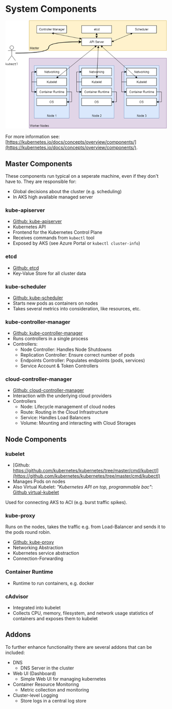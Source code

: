 # System Components

![Overview Image](kubernetes-overview.png "Overview")

For more information see: [https://kubernetes.io/docs/concepts/overview/components/](https://kubernetes.io/docs/concepts/overview/components/).

## Master Components

These components run typical on a seperate machine, even if they don't have to.
They are responsible for:

* Global decisions about the cluster (e.g. scheduling)
* In AKS high available managed server

### kube-apiserver

* [Github: kube-apiserver](https://github.com/kubernetes/kubernetes/tree/master/cmd/kube-apiserver)
* Kubernetes API
* Frontend for the Kubernetes Control Plane
* Receives commands from `kubectl` tool
* Exposed by AKS (see Azure Portal or `kubectl cluster-info`)

### etcd

* [Github: etcd](https://github.com/etcd-io/etcd)
* Key-Value Store for all cluster data

### kube-scheduler

* [Github: kube-scheduler](https://github.com/kubernetes/kubernetes/tree/master/cmd/kube-scheduler)
* Starts new pods as containers on nodes
* Takes several metrics into consideration, like resources, etc.

### kube-controller-manager

* [Github: kube-controller-manager](https://github.com/kubernetes/kubernetes/tree/master/cmd/kube-controller-manager)
* Runs controllers in a single process
* Controllers:
    * Node Controller: Handles Node Shutdowns
    * Replication Controller: Ensure correct number of pods
    * Endpoints Controller: Populates endpoints (pods, services)
    * Service Account & Token Controllers

### cloud-controller-manager

* [Github: cloud-controller-manager](https://github.com/kubernetes/kubernetes/tree/master/cmd/cloud-controller-manager)
* Interaction with the underlying cloud providers
* Controllers
    * Node: Lifecycle management of cloud nodes
    * Route: Routing in the Cloud Infrastructure
    * Service: Handles Load Balancers
    * Volume: Mounting and interacting with Cloud Storages
    
## Node Components

### kubelet

* [Github: https://github.com/kubernetes/kubernetes/tree/master/cmd/kubectl](https://github.com/kubernetes/kubernetes/tree/master/cmd/kubectl)
* Manages Pods on nodes
* Also Virtual Kubelet: *"Kubernetes API on top, programmable bac"*: [Github virtual-kubelet](https://github.com/virtual-kubelet/virtual-kubelet)

Used for connecting AKS to ACI (e.g. burst traffic spikes).

### kube-proxy

Runs on the nodes, takes the traffic e.g. from Load-Balancer and sends it to the pods round robin. 

* [Github: kube-proxy](https://github.com/kubernetes/kubernetes/tree/master/cmd/kube-proxy)
* Networking Abstraction
* Kubernetes service abstraction
* Connection-Forwarding

### Container Runtime

* Runtime to run containers, e.g. docker

### cAdvisor

* Integrated into kubelet
* Collects CPU, memory, filesystem, and network usage statistics of containers and exposes them to kubelet

## Addons

To further enhance functionality there are several addons that can be included:

* DNS
    * DNS Server in the cluster
* Web UI (Dashboard)
    * Simple Web UI for managing kubernetes
* Container Resource Monitoring
    * Metric collection and monitoring
* Cluster-level Logging
    * Store logs in a central log store